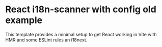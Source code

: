 # React i18n-scanner with config old example

This template provides a minimal setup to get React working in Vite with HMR and some ESLint rules an i18next.
